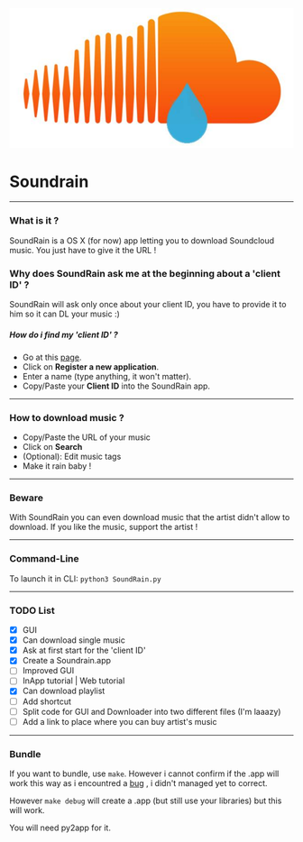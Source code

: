 ![SoundRain Logo](resources/soundrainlogo.jpg)


# Soundrain
---

### What is it ?

SoundRain is a OS X (for now) app letting you to download Soundcloud music.
You just have to give it the URL !

### Why does SoundRain ask me at the beginning about a 'client ID' ?

SoundRain will ask only once about your client ID, you have to provide it to him
so it can DL your music :)

##### How do i find my 'client ID' ?

* Go at this [page](http://soundcloud.com/you/apps).
* Click on **Register a new application**.
* Enter a name (type anything, it won't matter).
* Copy/Paste your **Client ID** into the SoundRain app.

---

### How to download music ?

* Copy/Paste the URL of your music
* Click on **Search**
* (Optional): Edit music tags
* Make it rain baby !

---

### Beware

With SoundRain you can even download music that the artist didn't allow to download.
If you like the music, support the artist !

---

### Command-Line

To launch it in CLI:
`python3 SoundRain.py`

---

### TODO List

- [X] GUI
- [X] Can download single music
- [X] Ask at first start for the 'client ID'
- [X] Create a Soundrain.app
- [ ] Improved GUI
- [ ] InApp tutorial | Web tutorial
- [X] Can download playlist
- [ ] Add shortcut
- [ ] Split code for GUI and Downloader into two different files (I'm laaazy)
- [ ] Add a link to place where you can buy artist's music

---

### Bundle

If you want to bundle, use `make`. However i cannot confirm if the .app will work
this way as i encountred a [bug](http://stackoverflow.com/questions/34911433/abort-crash-with-app-made-by-py2app)
, i didn't managed yet to correct.

However `make debug` will create a .app (but still use your libraries) but this will work.

You will need py2app for it.

